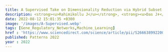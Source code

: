```yaml
---
title: A Supervised Take on Dimensionality Reduction via Hybrid Subset Selection
description: <strong><u>Rahimikollu J</u></strong>, <strong><u>Das J✝</u></strong>
date: 2022-08-12 15:01:35 +0300
image: '/images/A-Supervised.webp'
tags: [Gene_Regulatory_Networks,Machine_Learning]
href : 'https://www.sciencedirect.com/science/article/pii/S266638992200174X?via%3Dihub'
published: Patterns 2022
year : 2022
---
```

